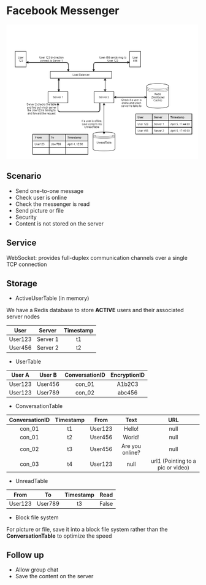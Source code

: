 # Facebook Messenger

<img src="messenger.png" alt="messenger arch" title="messenger arch" width="500" height="350" />

## Scenario

* Send one-to-one message
* Check user is online
* Check the messenger is read
* Send picture or file
* Security
* Content is not stored on the server

## Service

WebSocket: provides full-duplex communication channels over a single TCP connection

## Storage

* ActiveUserTable (in memory)

We have a Redis database to store __ACTIVE__ users and their associated server nodes

| User | Server | Timestamp |
| :----: | :----: | :----: |
| User123 | Server 1 | t1 |
| User456 | Server 2 | t2 |

* UserTable

| User A | User B | ConversationID | EncryptionID |
| :----: | :----: | :----: | :----: |
| User123 | User456 | con_01 | A1b2C3 |
| User123 | User789 | con_02 | abc456 |

* ConversationTable

| ConversationID | Timestamp | From | Text | URL |
| :---: | :---: | :---: | :---: | :---: |
| con_01 | t1 | User123 | Hello! | null |
| con_01 | t2 | User456 | World! | null |
| con_02 | t3 | User456 | Are you online? | null |
| con_03 | t4 | User123 | null | url1 (Pointing to a pic or video) |

* UnreadTable

| From | To | Timestamp | Read|
| :----: | :----: | :----: | :---: |
| User123 | User789 | t3 | False |

* Block file system

For picture or file, save it into a block file system rather than the __ConversationTable__ to optimize the speed

## Follow up

* Allow group chat
* Save the content on the server
